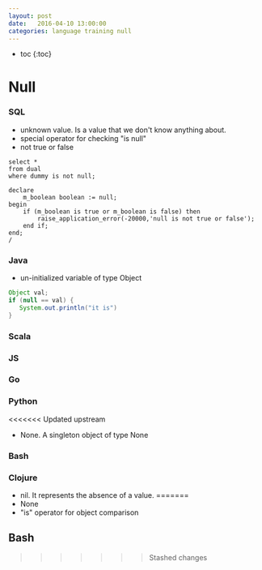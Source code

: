 ```yaml
---
layout: post
date:   2016-04-10 13:00:00
categories: language training null
---
```

* toc
{:toc}

# Null

### SQL

- unknown value. Is a value that we don't know anything about.
- special operator for checking "is null"
- not true or false

~~~
select *
from dual
where dummy is not null;

declare
	m_boolean boolean := null;
begin
	if (m_boolean is true or m_boolean is false) then
		raise_application_error(-20000,'null is not true or false');
	end if;
end;
/
~~~

### Java

- un-initialized variable of type Object

~~~java
Object val;
if (null == val) {
   System.out.println("it is")
}
~~~~

### Scala


### JS

### Go

### Python

<<<<<<< Updated upstream
- None. A singleton object of type None

### Bash

### Clojure

- nil. It represents the absence of a value.
=======
- None
- "is" operator for object comparison
 
## Bash
>>>>>>> Stashed changes

